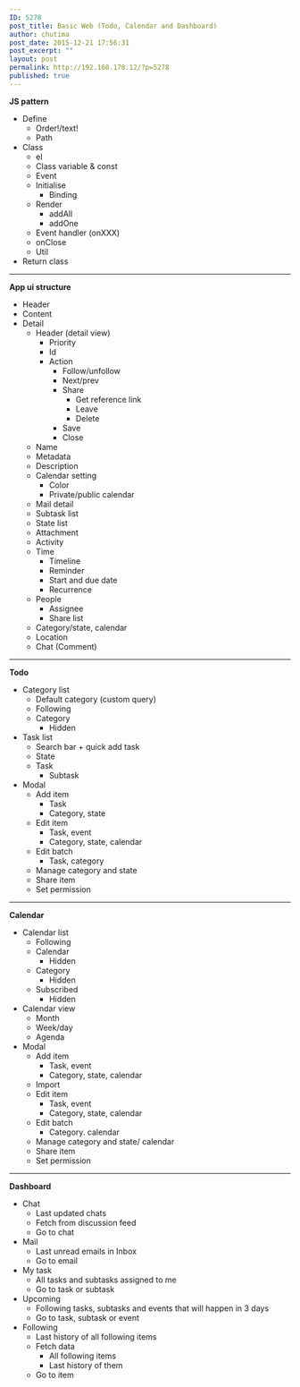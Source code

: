 ```yaml
---
ID: 5278
post_title: Basic Web (Todo, Calendar and Dashboard)
author: chutima
post_date: 2015-12-21 17:56:31
post_excerpt: ""
layout: post
permalink: http://192.168.178.12/?p=5278
published: true
---
```

<div>
<div><b>JS pattern</b></div>
</div>
<ul>
	<li>Define
<ul>
	<li>Order!/text!</li>
	<li>Path</li>
</ul>
</li>
	<li>Class
<ul>
	<li>el</li>
	<li>Class variable &amp; const</li>
	<li>Event</li>
	<li>Initialise
<ul>
	<li>Binding</li>
</ul>
</li>
	<li>Render
<ul>
	<li>addAll</li>
	<li>addOne</li>
</ul>
</li>
	<li>Event handler (onXXX)</li>
	<li>onClose</li>
	<li>Util</li>
</ul>
</li>
	<li>Return class</li>
</ul>
<div>
<div></div>

<hr />

<div><b>App ui structure</b></div>
</div>
<ul>
	<li>Header</li>
	<li>Content</li>
	<li>Detail
<ul>
	<li>Header (detail view)
<ul>
	<li>Priority</li>
	<li>Id</li>
	<li>Action
<ul>
	<li>Follow/unfollow</li>
	<li>Next/prev</li>
	<li>Share
<ul>
	<li>Get reference link</li>
	<li>Leave</li>
	<li>Delete</li>
</ul>
</li>
	<li>Save</li>
	<li>Close</li>
</ul>
</li>
</ul>
</li>
	<li>Name</li>
	<li>Metadata</li>
	<li>Description</li>
	<li>Calendar setting
<ul>
	<li>Color</li>
	<li>Private/public calendar</li>
</ul>
</li>
	<li>Mail detail</li>
	<li>Subtask list</li>
	<li>State list</li>
	<li>Attachment</li>
	<li>Activity</li>
	<li>Time
<ul>
	<li>Timeline</li>
	<li>Reminder</li>
	<li>Start and due date</li>
	<li>Recurrence</li>
</ul>
</li>
	<li>People
<ul>
	<li>Assignee</li>
	<li>Share list</li>
</ul>
</li>
	<li>Category/state, calendar</li>
	<li>Location</li>
	<li>Chat (Comment)</li>
</ul>
</li>
</ul>
<div>

<hr />

<div><b>Todo</b></div>
<ul>
	<li>Category list
<ul>
	<li>Default category (custom query)</li>
	<li>Following</li>
	<li>Category
<ul>
	<li>Hidden</li>
</ul>
</li>
</ul>
</li>
	<li>Task list
<ul>
	<li>Search bar + quick add task</li>
	<li>State</li>
	<li>Task
<ul>
	<li>Subtask</li>
</ul>
</li>
</ul>
</li>
	<li>Modal
<ul>
	<li>Add item
<ul>
	<li>Task</li>
	<li>Category, state</li>
</ul>
</li>
	<li>Edit item
<ul>
	<li>Task, event</li>
	<li>Category, state, calendar</li>
</ul>
</li>
	<li>Edit batch
<ul>
	<li>Task, category</li>
</ul>
</li>
	<li>Manage category and state</li>
	<li>Share item</li>
	<li>Set permission</li>
</ul>
</li>
</ul>

<hr />

<div><b>Calendar</b></div>
<ul>
	<li>Calendar list
<ul>
	<li>Following</li>
	<li>Calendar
<ul>
	<li>Hidden</li>
</ul>
</li>
	<li>Category
<ul>
	<li>Hidden</li>
</ul>
</li>
	<li>Subscribed
<ul>
	<li>Hidden</li>
</ul>
</li>
</ul>
</li>
	<li>Calendar view
<ul>
	<li>Month</li>
	<li>Week/day</li>
	<li>Agenda</li>
</ul>
</li>
	<li>Modal
<ul>
	<li>Add item
<ul>
	<li>Task, event</li>
	<li>Category, state, calendar</li>
</ul>
</li>
	<li>Import</li>
	<li>Edit item
<ul>
	<li>Task, event</li>
	<li>Category, state, calendar</li>
</ul>
</li>
	<li>Edit batch
<ul>
	<li>Category. calendar</li>
</ul>
</li>
	<li>Manage category and state/ calendar</li>
	<li>Share item</li>
	<li>Set permission</li>
</ul>
</li>
</ul>

<hr />

<div><b>Dashboard</b></div>
<ul>
	<li>Chat
<ul>
	<li>Last updated chats</li>
	<li>Fetch from discussion feed</li>
	<li>Go to chat</li>
</ul>
</li>
	<li>Mail
<ul>
	<li>Last unread emails in Inbox</li>
	<li>Go to email</li>
</ul>
</li>
	<li>My task
<ul>
	<li>All tasks and subtasks assigned to me</li>
	<li>Go to task or subtask</li>
</ul>
</li>
	<li>Upcoming
<ul>
	<li>Following tasks, subtasks and events that will happen in 3 days</li>
	<li>Go to task, subtask or event</li>
</ul>
</li>
	<li>Following
<ul>
	<li>Last history of all following items</li>
	<li>Fetch data
<ul>
	<li>All following items</li>
	<li>Last history of them</li>
</ul>
</li>
	<li>Go to item</li>
</ul>
</li>
</ul>
</div>